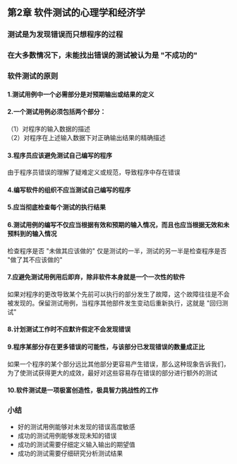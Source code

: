 ## 第2章 软件测试的心理学和经济学
### 测试是为发现错误而只想程序的过程
### 在大多数情况下，未能找出错误的测试被认为是 "不成功的"
### 软件测试的原则
#### 1.测试用例中一个必需部分是对预期输出或结果的定义
#### 2.一个测试用例必须包括两个部分：
（1）对程序的输入数据的描述<br>
（2）对程序在上述输入数据下对正确输出结果的精确描述<br>
#### 3.程序员应该避免测试自己编写的程序
由于程序员错误的理解了疑难定义或规范，导致程序中存在错误
#### 4.编写软件的组织不应当测试自己编写的程序
#### 5.应当彻底检查每个测试的执行结果
#### 6.测试用例的编写不仅应当根据有效和预期的输入情况，而且也应当根据无效和未预料到的输入情况
检查程序是否 "未做其应该做的" 仅是测试的一半，测试的另一半是检查程序是否 "做了其不应该做的"
#### 7.应避免测试用例用后即弃，除非软件本身就是一个一次性的软件
如果对程序的更改导致某个先前可以执行的部分发生了故障，这个故障往往是不会被发现的。保留测试用例，当程序其他部件发生变动后重新执行，这就是 "回归测试"
#### 8.计划测试工作时不应默许假定不会发现错误
#### 9.程序某部分存在更多错误的可能性，与该部分已发现错误的数量成正比
如果一个程序的某个部分远比其他部分更容易产生错误，那么这种现象告诉我们，为了使测试获得更大的成效，最好对这些容易存在错误的部分进行额外的测试
#### 10.软件测试是一项极富创造性，极具智力挑战性的工作
### 小结
* 好的测试用例能够对未发现的错误高度敏感
* 成功的测试用例能够发现未知的错误
* 成功的测试需要仔细定义输入输出的期望值
* 成功的测试需要仔细研究分析测试结果

